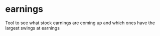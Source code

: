 # earnings
Tool to see what stock earnings are coming up and which ones have the largest swings at earnings
